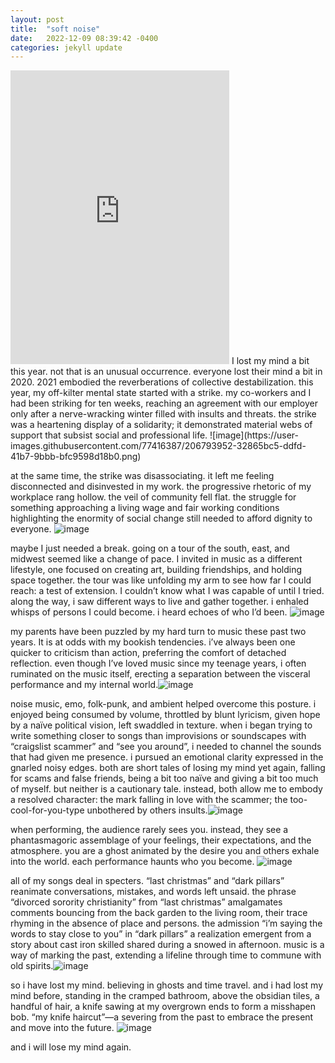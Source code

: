 ```yaml
---
layout: post
title:  "soft noise"
date:   2022-12-09 08:39:42 -0400
categories: jekyll update
---
```

<iframe style="border: 0; width: 350px; height: 470px;" src="https://bandcamp.com/EmbeddedPlayer/album=4151140402/size=large/bgcol=ffffff/linkcol=0687f5/tracklist=false/transparent=true/" seamless><a href="https://certainlives.bandcamp.com/album/soft-noise">soft noise by certain lives</a></iframe>
I lost my mind a bit this year. not that is an unusual occurrence. everyone lost their mind a bit in 2020. 2021 embodied the reverberations of collective destabilization. this year, my off-kilter mental state started with a strike. my co-workers and I had been striking for ten weeks, reaching an agreement with our employer only after a nerve-wracking winter filled with insults and threats. the strike was a heartening display of a solidarity; it demonstrated material webs of support that subsist social and professional life. ![image](https://user-images.githubusercontent.com/77416387/206793952-32865bc5-ddfd-41b7-9bbb-bfc9598d18b0.png)

at the same time, the strike was disassociating. it left me feeling disconnected and disinvested in my work. the progressive rhetoric of my workplace rang hollow. the veil of community fell flat. the struggle for something approaching a living wage and fair working conditions highlighting the enormity of social change still needed to afford dignity to everyone. ![image](https://user-images.githubusercontent.com/77416387/206793978-75146e07-be91-4f2a-852b-009192cef18a.png)

maybe I just needed a break. going on a tour of the south, east, and midwest seemed like a change of pace. I invited in music as a different lifestyle, one focused on creating art, building friendships, and holding space together. the tour was like unfolding my arm to see how far I could reach: a test of extension. I couldn’t know what I was capable of until I tried. along the way, i saw different ways to live and gather together. i enhaled whisps of persons I could become. i heard echoes of who I’d been. ![image](https://user-images.githubusercontent.com/77416387/206794023-bb2049df-c508-4c35-8ac1-213e1ff88e88.png)

my parents have been puzzled by my hard turn to music these past two years. It is at odds with my bookish tendencies. i’ve always been one quicker to criticism than action, preferring the comfort of detached reflection. even though I’ve loved music since my teenage years, i often ruminated on the music itself, erecting a separation between the visceral performance and my internal world.![image](https://user-images.githubusercontent.com/77416387/206794073-d9361d49-e8ee-48cf-a234-757f5b5f3c0f.png)

noise music, emo, folk-punk, and ambient helped overcome this posture. i enjoyed being consumed by volume, throttled by blunt lyricism, given hope by a naïve political vision, left swaddled in texture. when i began trying to write something closer to songs than improvisions or soundscapes with “craigslist scammer” and “see you around”, i needed to channel the sounds that had given me presence. i pursued an emotional clarity expressed in the gnarled noisy edges. both are short tales of losing my mind yet again, falling for scams and false friends, being a bit too naïve and giving a bit too much of myself. but neither is a cautionary tale. instead, both allow me to embody a resolved character: the mark falling in love with the scammer; the too-cool-for-you-type unbothered by others insults.![image](https://user-images.githubusercontent.com/77416387/206794105-48b6243d-d98f-4ec1-9715-7549d992a37e.png)

when performing, the audience rarely sees you. instead, they see a phantasmagoric assemblage of your feelings, their expectations, and the atmosphere. you are a ghost animated by the desire you and others exhale into the world. each performance haunts who you become. ![image](https://user-images.githubusercontent.com/77416387/206794136-f7bf987e-c11a-4335-b644-058e5b316fcd.png)

all of my songs deal in specters. “last christmas” and “dark pillars” reanimate conversations, mistakes, and words left unsaid. the phrase “divorced sorority christianity” from “last christmas” amalgamates comments bouncing from the back garden to the living room, their trace rhyming in the absence of place and persons. the admission “i’m saying the words to stay close to you” in “dark pillars” a realization emergent from a story about cast iron skilled shared during a snowed in afternoon. music is a way of marking the past, extending a lifeline through time to commune with old spirits.![image](https://user-images.githubusercontent.com/77416387/206794169-4aba68ce-9df8-4279-97f8-cb883f2edf9b.png)

so i have lost my mind. believing in ghosts and time travel. and i had lost my mind before, standing in the cramped bathroom, above the obsidian tiles, a handful of hair, a knife sawing at my overgrown ends to form a misshapen bob. “my knife haircut”—a severing from the past to embrace the present and move into the future. ![image](https://user-images.githubusercontent.com/77416387/206794187-131a405f-7a3c-4f42-a40a-4a37f4e5d4b0.png)

and i will lose my mind again.
